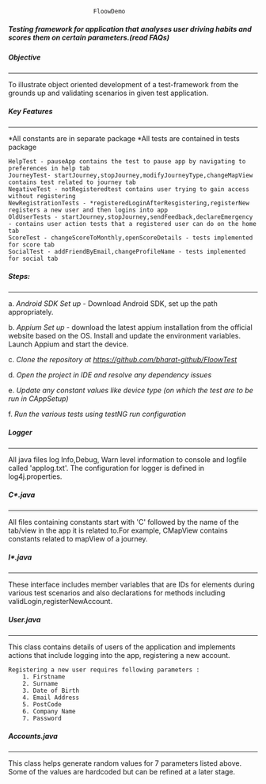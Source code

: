 

							FloowDemo

##### Testing framework for application that analyses user driving habits and scores them on certain parameters.(read FAQs)

##### Objective 
---
To illustrate object oriented development of a test-framework from the grounds up and validating scenarios in given test application. 

##### Key Features
---
*All constants are in separate package
*All tests are contained in tests package
```
HelpTest - pauseApp contains the test to pause app by navigating to preferences in help tab
JourneyTest- startJourney,stopJourney,modifyJourneyType,changeMapView contains test related to journey tab
NegativeTest - notRegisteredtest contains user trying to gain access without registering
NewRegistrationTests - *registeredLoginAfterResgistering,registerNew registers a new user and then logins into app
OldUserTests - startJourney,stopJourney,sendFeedback,declareEmergency - contains user action tests that a registered user can do on the home tab
ScoreTest - changeScoreToMonthly,openScoreDetails - tests implemented for score tab
SocialTest - addFriendByEmail,changeProfileName - tests implemented for social tab

```

##### Steps:
---

 a. *Android SDK Set up* - Download Android SDK, set up the path appropriately. 
 
 b. *Appium Set up* - download the latest appium installation from the official website based on the OS. Install and update the environment variables. Launch Appium and start the device. 

 c. *Clone the repository at https://github.com/bharat-github/FloowTest*
 
 d. *Open the project in IDE and resolve any dependency issues*
 
 e. *Update any constant values like device type (on which the test are to be run in CAppSetup)*
 
 f. *Run the various tests using testNG run configuration*
 
##### Logger
---
All java files log Info,Debug, Warn level information to console and logfile called 'applog.txt'. The configuration for logger is defined in log4j.properties.

##### C*.java
---
All files containing constants start with 'C' followed by the name of the tab/view in the app it is related to.For example, CMapView contains constants related to mapView of a journey.

##### I*.java
---
These interface includes member variables that are IDs for elements during various test scenarios and also declarations for methods including validLogin,registerNewAccount.

##### User.java 
---
This class contains details of users of the application and implements actions that include logging into the app, registering a new account.

	Registering a new user requires following parameters :
		1. Firstname
		2. Surname
		3. Date of Birth
		4. Email Address
		5. PostCode
		6. Company Name
		7. Password

##### Accounts.java
---
This class helps generate random values for 7 parameters listed above. Some of the values are hardcoded but can be refined at a later stage.

 



